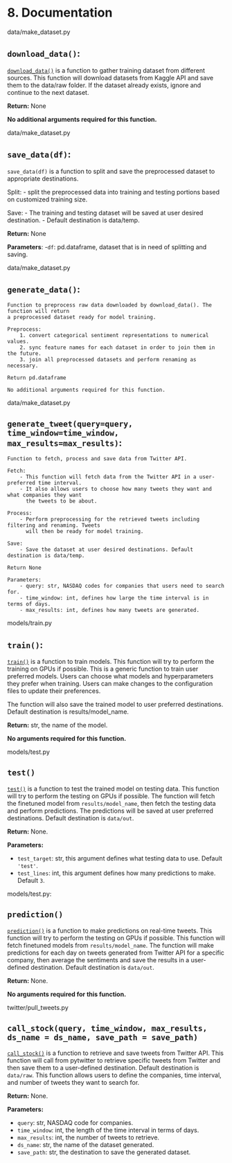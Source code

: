 # 8. Documentation

data/make_dataset.py

## `download_data()`:

[`download_data()`](https://github.com/crvander/capstoneproj2023/blob/14b75f083c2bc08f166ec30d2a941047951afcaf/src/data/make_dataset.py#L44) is a function to gather training dataset from different sources. This function will download datasets from Kaggle API and save them to the data/raw folder. If the dataset already exists, ignore and continue to the next dataset.

**Return:** None

**No additional arguments required for this function.**


data/make_dataset.py

## `save_data(df)`:
    
`save_data(df)` is a function to split and save the preprocessed dataset to appropriate destinations.

Split:
    - split the preprocessed data into training and testing portions based on customized training size.

Save:
    - The training and testing dataset will be saved at user desired destination.
    - Default destination is data/temp.

**Return:** None

**Parameters**:
-`df`: pd.dataframe, dataset that is in need of splitting and saving.


data/make_dataset.py

## `generate_data()`:
   
    Function to preprocess raw data downloaded by download_data(). The function will return
    a preprocessed dataset ready for model training.

    Preprocess:
        1. convert categorical sentiment representations to numerical values.
        2. sync feature names for each dataset in order to join them in the future.
        3. join all preprocessed datasets and perform renaming as necessary.

    Return pd.dataframe

    No additional arguments required for this function.
   
data/make_dataset.py  

## `generate_tweet(query=query, time_window=time_window, max_results=max_results)`:
    
    Function to fetch, process and save data from Twitter API.

    Fetch:
        - This function will fetch data from the Twitter API in a user-preferred time interval.
        - It also allows users to choose how many tweets they want and what companies they want
          the tweets to be about.

    Process:
        - Perform preprocessing for the retrieved tweets including filtering and renaming. Tweets
          will then be ready for model training.

    Save:
        - Save the dataset at user desired destinations. Default destination is data/temp.

    Return None

    Parameters:
        - query: str, NASDAQ codes for companies that users need to search for.
        - time_window: int, defines how large the time interval is in terms of days.
        - max_results: int, defines how many tweets are generated.
        

models/train.py

## `train()`:

[`train()`](https://github.com/crvander/capstoneproj2023/blob/14b75f083c2bc08f166ec30d2a941047951afcaf/src/models/train.py#L28) is a function to train models. This function will try to perform the training on GPUs if possible.
This is a generic function to train user preferred models. Users can choose what models and hyperparameters they prefer when training. Users can make changes to the configuration files to update their preferences.

The function will also save the trained model to user preferred destinations. Default destination is results/model_name.

**Return:** str, the name of the model.

**No arguments required for this function.**


models/test.py

## `test()`

[`test()`](https://github.com/crvander/capstoneproj2023/blob/14b75f083c2bc08f166ec30d2a941047951afcaf/src/models/test.py#L23) is a function to test the trained model on testing data. This function will try to perform the testing on GPUs if possible. The function will fetch the finetuned model from `results/model_name`, then fetch the testing data and perform predictions. The predictions will be saved at user preferred destinations. Default destination is `data/out`.

**Return:** None.

**Parameters:**
- `test_target`: str, this argument defines what testing data to use. Default `'test'`.
- `test_lines`: int, this argument defines how many predictions to make. Default `3`.


models/test.py:

## `prediction()`

[`prediction()`](https://github.com/crvander/capstoneproj2023/blob/14b75f083c2bc08f166ec30d2a941047951afcaf/src/models/test.py#L79) is a function to make predictions on real-time tweets. This function will try to perform the testing on GPUs if possible. This function will fetch finetuned models from `results/model_name`. The function will make predictions for each day on tweets generated from Twitter API for a specific company, then average the sentiments and save the results in a user-defined destination. Default destination is `data/out`.

**Return:** None.

**No arguments required for this function.**


twitter/pull_tweets.py

## `call_stock(query, time_window, max_results, ds_name = ds_name, save_path = save_path)`

[`call_stock()`](https://github.com/crvander/capstoneproj2023/blob/14b75f083c2bc08f166ec30d2a941047951afcaf/src/twitter/pull_tweets.py#L28) is a function to retrieve and save tweets from Twitter API. This function will call from pytwitter to retrieve specific tweets from Twitter and then save them to a user-defined destination. Default destination is `data/raw`. This function allows users to define the companies, time interval, and number of tweets they want to search for.

**Return:** None.

**Parameters:**
- `query`: str, NASDAQ code for companies.
- `time_window`: int, the length of the time interval in terms of days.
- `max_results`: int, the number of tweets to retrieve.
- `ds_name`: str, the name of the dataset generated.
- `save_path`: str, the destination to save the generated dataset.
